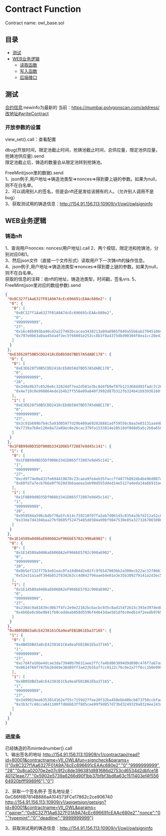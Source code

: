 # Contract Function
Contract name: owl_base.sol
## 目录
* [测试](#测试)
* [WEB业务逻辑](#WEB业务逻辑)
    * [读取函数](#读取函数)
    * [写入函数](#写入函数)
    * [后端接口](#后端接口)
## 测试
[合约信息](../Hardhat_Contract/deployments/newinfo/VII_OWL.json):newinfo为最新的
当前：https://mumbai.polygonscan.com/address/改地址#writeContract

### 开放参数的设置
view_set().call：查看配置

dbug(开放时间，限定池截止时间，抢铸池截止时间，总供应量，限定池供应量，抢铸池供应量).send  
限定池截止后，铸造的数量会从限定池转到抢铸池。  

FreeMint(json里的数据).send  
1、json例子,用户地址=>铸造池类型=>nonces=>得到要上链的参数。如果为null，则不在白名单。  
2、可以调用别人的签名，但是会nft还是发给该拥有的人。（允许别人调用不是bug）  
3、获取测试用的铸造信息：http://154.91.156.113:10909/v1/owl/owlsigninfo

## WEB业务逻辑
### 铸造nft  
1、查询用户nonces: nonces(用户地址).call
2、两个按钮，限定池和抢铸池，分别对应0和1。  
3、然后json文件（直接一个文件形式）读取用户下一次铸nft的操作信息。  
4、json例子,用户地址=>铸造池类型=>nonces=>得到要上链的参数。如果为null，则不在白名单。  
获取的信息的注释：收nft的地址，铸造池类型，时间戳，签名vrs.
5、FreeMint(json里对应的数组参数).send
```json
{
 "0x8C327f1Aa6327F01A9A74cEc696691cEAAc680e2": {
  "0": {
   "0": [
    "0x8C327f1Aa6327F01A9A74cEc696691cEAAc680e2",
    "0",
    "9999999999",
    "27",
    "0x16c48b993ba40cd2a227403bcacea3438213a09a8905f049a55b6ab27045106c",
    "0x797e0b63a0aa454a4f3ec5f66001e253cc8b3f8a4375dbd90304f8ea1cc28e43"
   ]
  }
 },
 "0xE3E628f50B5CDD2418cEb8b58d7BD57A5dABC178": {
  "0": {
   "0": [
    "0xE3E628f50B5CDD2418cEb8b58d7BD57A5dABC178",
    "0",
    "9999999999",
    "28",
    "0x340a9b37c6526e6c3282ddf7ea2d501e3bc8d4f60ef87b123368dd03fadc7c20",
    "0x4e710c0e998864ede1b4b2ff558e09a840f3992d87b312fb324b41b93936160f"
   ],
   "1": [
    "0xE3E628f50B5CDD2418cEb8b58d7BD57A5dABC178",
    "0",
    "9999999999",
    "27",
    "0x3c91b699b7b4c5a93d05977d29b409a692028881adf59556c8aa3e03131aa44b",
    "0x7739a7b8e120e8a72a89ec0e26cac379fa1533814e28518df0d8d5a5c2b0a658"
   ]
  }
 },
 "0x1F8B99d0D35Df008b3341D865f72887e9d45c141": {
  "1": {
   "0": [
    "0x1F8B99d0D35Df008b3341D865f72887e9d45c141",
    "1",
    "9999999999",
    "27",
    "0xcd9f74e0e433fe694419870c23caea9fe4eb35faccff4877b892db4be96d087c",
    "0x68fd7a7ecb766a9ff620d3b6aaeea1eb99d555dded14e5127adeda14a66915ae"
   ],
   "1": [
    "0x1F8B99d0D35Df008b3341D865f72887e9d45c141",
    "1",
    "9999999999",
    "28",
    "0x959584a596cbdb770a5fc614c759210f07fa3ab7d06145c8354a3b7d212a52c8",
    "0x33de7d4104baa27bf8605f52475485dd384a99bf9847530e85a3273267065086"
   ]
  }
 },
 "0x1E14589a0486aE6060A2eF966bE5702c998a6902": {
  "0": {
   "0": [
    "0x1E14589a0486aE6060A2eF966bE5702c998a6902",
    "0",
    "9999999999",
    "28",
    "0x8b5ef132f77b3e81eac0fa18d04d2e82fc9f6547003bb2a300ecb22ac32f8661",
    "0x52e31a1adf394b852f834263cc4d842f94aaeb4e01e3e35b389279141a2d3ec5"
   ],
   "1": [
    "0x1E14589a0486aE6060A2eF966bE5702c998a6902",
    "0",
    "9999999999",
    "27",
    "0x236dc9a81839cd0b7f4fc2e9e22162bcbacbc935c8ad154f2615c393e397ded8",
    "0x4b66e6c6be9841fb0ceddeab058d559bf44643dae501df6c0edb14f2eedb9765"
   ]
  }
 },
 "0x4B05DBd3a8cE4238161C6a9eaFEB1B61Eba37165": {
  "1": {
   "0": [
    "0x4B05DBd3a8cE4238161C6a9eaFEB1B61Eba37165",
    "1",
    "9999999999",
    "27",
    "0xc7d4fa16be4dcae3da73940b70631aee2ffc7a4bd063094d9d090c476f7a67aa",
    "0x0614f69f7475b26d69e38d89ff3a422b55af7cc9122c76c9e2a77f6cc1b0e999"
   ],
   "1": [
    "0x4B05DBd3a8cE4238161C6a9eaFEB1B61Eba37165",
    "1",
    "9999999999",
    "27",
    "0x3499019ee6353014162ef55c7159d27fee20f32ba450ebb48bcb873750ccbfaa",
    "0x3b3cfc40cca841180ffd66b63ff8d5cee99f9d857d73bd3249329a0324ee243a"
   ]
  }
 }
}
```
### 进度条
已经铸造的币mintednumber().call  
1、输出签名的地址
http://154.91.156.113:10909/v1/contractapi/read?id=80001&contractname=VII_OWL&fun=signcheck&params=[["0x8C327f1Aa6327F01A9A74cEc696691cEAAc680e2","0","9999999999","28","0x8ca02070e2e07c9f2c8de396381d981686d2753cd6534d2dbfce1840121eae77","0x5902e5739a6266d90f1bb37bfbf3bd6a63c1511403ef4f55664920bfff9989f6"],"0"]

2、获取一个签名例子 签名地址是：0xC66f6B7814B886aA104573FCe17862c2ce906740
http://154.91.156.113:10909/v1/apigetsign/getsign?id=80001&contractname=VII_OWL&params={"gainer":"0x8C327f1Aa6327F01A9A74cEc696691cEAAc680e2","nonce":"0","typemint":"0","deadline":"9999999999"}

3、获取测试用的铸造信息：http://154.91.156.113:10909/v1/owl/owlsigninfo